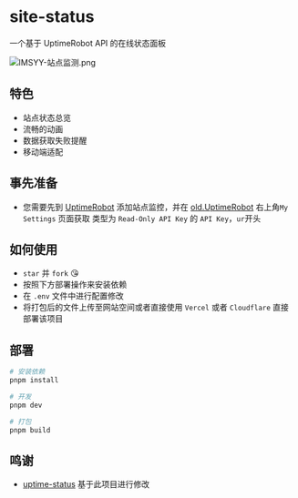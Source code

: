 # site-status

一个基于 UptimeRobot API 的在线状态面板

![IMSYY-站点监测.png](https://s1.ax1x.com/2023/07/20/pCHnLLt.png)

## 特色

- 站点状态总览
- 流畅的动画
- 数据获取失败提醒
- 移动端适配

## 事先准备

- 您需要先到 [UptimeRobot](https://uptimerobot.com/dashboard) 添加站点监控，并在 [old.UptimeRobot](https://old.uptimerobot.com/dashboard) 右上角`My Settings` 页面获取 类型为 `Read-Only API Key` 的 `API Key`，`ur`开头

## 如何使用

- `star` 并 `fork` 😘
- 按照下方部署操作来安装依赖
- 在 `.env` 文件中进行配置修改
- 将打包后的文件上传至网站空间或者直接使用 `Vercel` 或者 `Cloudflare` 直接部署该项目

## 部署

```bash
# 安装依赖
pnpm install

# 开发
pnpm dev
```

```bash
# 打包
pnpm build
```

## 鸣谢

 - [uptime-status](https://github.com/yb/uptime-status) 基于此项目进行修改
